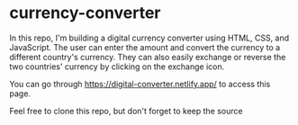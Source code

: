 # currency-converter

In this repo, I'm building a digital currency converter using HTML, CSS, and JavaScript. 
The user can enter the amount and convert the currency to a different country's currency. They can also easily exchange or reverse the two countries' currency by clicking on the exchange icon.


You can go through https://digital-converter.netlify.app/ to access this page.

Feel free to clone this repo, but don't forget to keep the source
